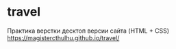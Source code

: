 # travel

Практика верстки десктоп версии сайта (HTML + CSS)
https://magistercthulhu.github.io/travel/
